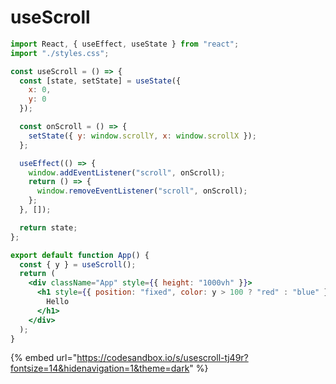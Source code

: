 # useScroll

```jsx
import React, { useEffect, useState } from "react";
import "./styles.css";

const useScroll = () => {
  const [state, setState] = useState({
    x: 0,
    y: 0
  });

  const onScroll = () => {
    setState({ y: window.scrollY, x: window.scrollX });
  };

  useEffect(() => {
    window.addEventListener("scroll", onScroll);
    return () => {
      window.removeEventListener("scroll", onScroll);
    };
  }, []);

  return state;
};

export default function App() {
  const { y } = useScroll();
  return (
    <div className="App" style={{ height: "1000vh" }}>
      <h1 style={{ position: "fixed", color: y > 100 ? "red" : "blue" }}>
        Hello
      </h1>
    </div>
  );
}

```

{% embed url="https://codesandbox.io/s/usescroll-tj49r?fontsize=14&hidenavigation=1&theme=dark" %}



